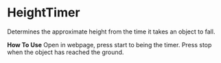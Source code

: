 HeightTimer
===========

Determines the approximate height from the time it takes an object to fall.

**How To Use**
Open in webpage, press start to being the timer. 
Press stop when the object has reached the ground.
